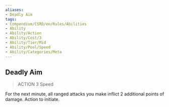 ```yaml
---
aliases:
- Deadly Aim
tags:
- Compendium/CSRD/en/Rules/Abilities
- Ability
- Ability/Action
- Ability/Cost/3
- Ability/Tier/Mid
- Ability/Pool/Speed
- Ability/Categories/Meta
---
```


  
## Deadly Aim  
>ACTION 3  Speed  
  
For the next minute, all ranged attacks you make inflict 2 additional points of damage. Action to initiate.